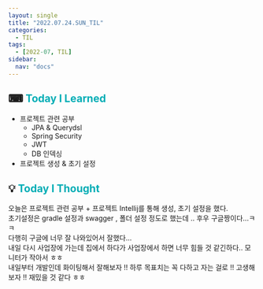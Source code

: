 ```yaml
---
layout: single
title: "2022.07.24.SUN_TIL"
categories:
  - TIL
tags:
  - [2022-07, TIL]
sidebar:
  nav: "docs"
---
```


## ⌨ <a style="color:#00adb5">Today I Learned</a>

- 프로젝트 관련 공부
  - JPA & Querydsl
  - Spring Security
  - JWT
  - DB 인덱싱
- 프로젝트 생성 & 초기 설정

## 💡 <a style="color:#00adb5">Today I Thought</a>

오늘은 프로젝트 관련 공부 + 프로젝트 Intellij를 통해 생성, 초기 설정을 했다.<br>
초기설정은 gradle 설정과 swagger , 폴더 설정 정도로 했는데 .. 후우 구글짱이다...ㅋㅋ<br>
다행히 구글에 너무 잘 나와있어서 잘했다...<br>
내일 다시 사업장에 가는데 집에서 하다가 사업장에서 하면 너무 힘들 것 같긴하다.. 모니터가 작아서 ㅎㅎ<br>
내일부터 개발인데 화이팅해서 잘해보자 !! 하루 목표치는 꼭 다하고 자는 걸로 !! 고생해보자 !! 재밌을 것 같다 ㅎㅎ
